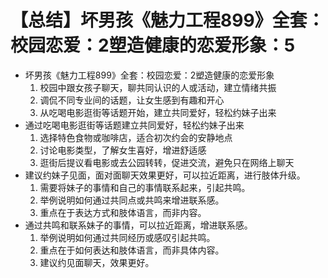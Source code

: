 # 【总结】坏男孩《魅力工程899》全套：校园恋爱：2塑造健康的恋爱形象：5

-   坏男孩《魅力工程899》全套：校园恋爱：2塑造健康的恋爱形象
    1.  校园中跟女孩子聊天，聊共同认识的人或活动，建立情绪共振
    2.  调侃不同专业间的话题，让女生感到有趣和开心
    3.  从吃喝电影逛街等话题开始，建立共同爱好，轻松约妹子出来
-   通过吃喝电影逛街等话题建立共同爱好，轻松约妹子出来
    1.  选择特色食物或咖啡店，适合初次约会的安静地点
    2.  讨论电影类型，了解女生喜好，增进舒适感
    3.  逛街后提议看电影或去公园转转，促进交流，避免只在网络上聊天
-   建议约妹子见面，面对面聊天效果更好，可以拉近距离，进行肢体升级。
    1.  需要将妹子的事情和自己的事情联系起来，引起共鸣。
    2.  举例说明如何通过共同点或共鸣来增进联系感。
    3.  重点在于表达方式和肢体语言，而非内容。
-   通过共鸣和联系妹子的事情，可以拉近距离，增进联系感。
    1.  举例说明如何通过共同经历或感叹引起共鸣。
    2.  重点在于如何表达和肢体语言，而非具体内容。
    3.  建议约见面聊天，效果更好。
